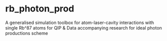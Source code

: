 # rb_photon_prod
A generalised simulation toolbox for atom-laser-cavity interactions with single Rb^87 atoms for QIP &amp; Data accompanying research for ideal photon productions scheme
